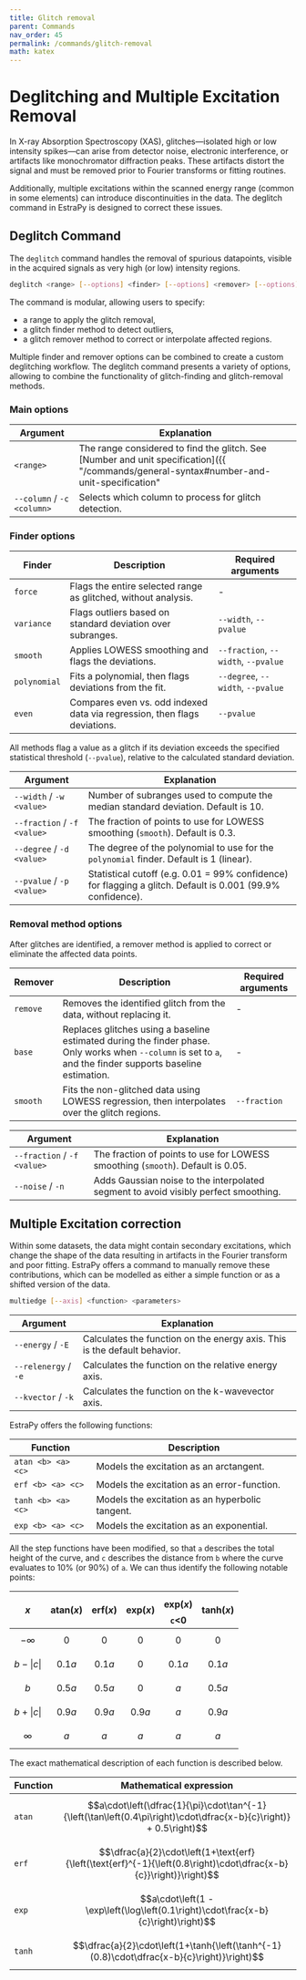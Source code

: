 ```yaml
---
title: Glitch removal
parent: Commands
nav_order: 45
permalink: /commands/glitch-removal
math: katex
---
```


# Deglitching and Multiple Excitation Removal

In X-ray Absorption Spectroscopy (XAS), glitches—isolated high or low intensity spikes—can arise from detector noise, electronic interference, or artifacts like monochromator diffraction peaks. These artifacts distort the signal and must be removed prior to Fourier transforms or fitting routines.

Additionally, multiple excitations within the scanned energy range (common in some elements) can introduce discontinuities in the data. The deglitch command in EstraPy is designed to correct these issues.

## Deglitch Command

The `deglitch` command handles the removal of spurious datapoints, visible in the acquired signals as very high (or low) intensity regions.

```sh
deglitch <range> [--options] <finder> [--options] <remover> [--options]
```

The command is modular, allowing users to specify:

- a range to apply the glitch removal,
- a glitch finder method to detect outliers,
- a glitch remover method to correct or interpolate affected regions.

Multiple finder and remover options can be combined to create a custom deglitching workflow.
The deglitch command presents a variety of options, allowing to combine the functionality of glitch-finding and glitch-removal methods.

### Main options

|Argument|Explanation|
|--|--|
|`<range>`|The range considered to find the glitch. See [Number and unit specification]({{ "/commands/general-syntax#number-and-unit-specification" | relative_url }}) for the range syntax explanation.|
|<span class="nowrap">`--column` / `-c` `<column>`</span>|Selects which column to process for glitch detection.|

### Finder options

|Finder|Description|Required arguments|
|--|--|--|
|`force`|Flags the entire selected range as glitched, without analysis.|-|
|`variance`|Flags outliers based on standard deviation over subranges.|`--width`, `--pvalue`|
|`smooth`|Applies LOWESS smoothing and flags the deviations.|`--fraction`, `--width`, `--pvalue`|
|`polynomial`|Fits a polynomial, then flags deviations from the fit.|`--degree`, `--width`, `--pvalue`|
|`even`|Compares even vs. odd indexed data via regression, then flags deviations.|`--pvalue`|

All methods flag a value as a glitch if its deviation exceeds the specified statistical threshold (`--pvalue`), relative to the calculated standard deviation.

|Argument|Explanation|
|--|--|
|<span class="nowrap">`--width` / `-w` `<value>`</span>|Number of subranges used to compute the median standard deviation. Default is 10.|
|<span class="nowrap">`--fraction` / `-f` `<value>`</span>|The fraction of points to use for LOWESS smoothing (`smooth`). Default is 0.3.|
|<span class="nowrap">`--degree` / `-d` `<value>`</span>|The degree of the polynomial to use for the `polynomial` finder. Default is 1 (linear).|
|<span class="nowrap">`--pvalue` / `-p` `<value>`</span>|Statistical cutoff (e.g. 0.01 = 99% confidence) for flagging a glitch. Default is 0.001 (99.9% confidence).|

### Removal method options

After glitches are identified, a remover method is applied to correct or eliminate the affected data points.

|Remover|Description|Required arguments|
|--|--|--|
|`remove`|Removes the identified glitch from the data, without replacing it.|-|
|`base`|Replaces glitches using a baseline estimated during the finder phase. Only works when `--column` is set to `a`, and the finder supports baseline estimation.|-|
|`smooth`|Fits the non-glitched data using LOWESS regression, then interpolates over the glitch regions.|`--fraction`|

|Argument|Explanation|
|--|--|
|<span class="nowrap">`--fraction` / `-f` `<value>`</span>|The fraction of points to use for LOWESS smoothing (`smooth`). Default is 0.05.|
|<span class="nowrap">`--noise` / `-n`</span>|Adds Gaussian noise to the interpolated segment to avoid visibly perfect smoothing.|

## Multiple Excitation correction

Within some datasets, the data might contain secondary excitations, which change the shape of the data resulting in artifacts in the Fourier transform and poor fitting.
EstraPy offers a command to manually remove these contributions, which can be modelled as either a simple function or as a shifted version of the data.

```sh
multiedge [--axis] <function> <parameters>
```

|Argument|Explanation|
|--|--|
|`--energy` / `-E`|Calculates the function on the energy axis. This is the default behavior.|
|`--relenergy` / `-e`|Calculates the function on the relative energy axis.|
|`--kvector` / `-k`|Calculates the function on the k-wavevector axis.|

EstraPy offers the following functions:

|Function|Description|
|--|--|
|<span class="nowrap">`atan <b> <a> <c>`|Models the excitation as an arctangent.|
|<span class="nowrap">`erf <b> <a> <c>`|Models the excitation as an error-function.|
|<span class="nowrap">`tanh <b> <a> <c>`|Models the excitation as an hyperbolic tangent.|
|<span class="nowrap">`exp <b> <a> <c>`|Models the excitation as an exponential.|

All the step functions have been modified, so that `a` describes the total height of the curve,
and `c` describes the distance from `b` where the curve evaluates to 10% (or 90%) of `a`.
We can thus identify the following notable points:

|$$x$$|$$\text{atan}(x)$$|$$\text{erf}(x)$$|$$\text{exp}(x)$$|$$\text{exp}(x)$$ `c`<0|$$\text{tanh}(x)$$|
|:--:|:--:|:--:|:--:|:--:|:--:|
|$$-\infty$$ |$$0$$    |$$0$$    |$$0$$    |$$0$$    |$$0$$|
|$$b-\|c\|$$ |$$0.1a$$ |$$0.1a$$ |$$0$$    |$$0.1a$$ |$$0.1a$$|
|$$b$$       |$$0.5a$$ |$$0.5a$$ |$$0$$    |$$a$$    |$$0.5a$$|
|$$b+\|c\|$$ |$$0.9a$$ |$$0.9a$$ |$$0.9a$$ |$$a$$    |$$0.9a$$|
|$$\infty$$  |$$a$$    |$$a$$    |$$a$$    |$$a$$    |$$a$$|

The exact mathematical description of each function is described below.

|Function|Mathematical expression|
|--|:--:|
|`atan`|$$a\cdot\left(\dfrac{1}{\pi}\cdot\tan^{-1}{\left(\tan\left(0.4\pi\right)\cdot\dfrac{x-b}{c}\right)} + 0.5\right)$$|
|`erf`|$$\dfrac{a}{2}\cdot\left(1+\text{erf}{\left(\text{erf}^{-1}{\left(0.8\right)\cdot\dfrac{x-b}{c}}\right)}\right)$$|
|`exp`|$$a\cdot\left(1 - \exp\left(\log\left(0.1\right)\cdot\frac{x-b}{c}\right)\right)$$|
|`tanh`|$$\dfrac{a}{2}\cdot\left(1+\tanh{\left(\tanh^{-1}(0.8)\cdot\dfrac{x-b}{c}\right)}\right)$$|

